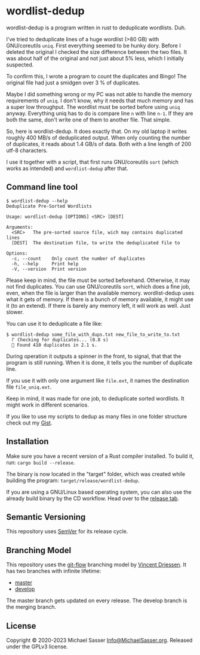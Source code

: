 # wordlist-dedup

wordlist-dedup is a program written in rust to deduplicate wordlists. Duh.

I've tried to deduplicate lines of a huge wordlist (>80 GB) with GNU/coreutils
`uniq`. First everything seemed to be hunky dory. Before I deleted the original
I checked the size difference between the two files. It was about half of the
original and not just about 5% less, which I initially suspected.

To confirm this, I wrote a program to count the duplicates and Bingo! The
original file had just a smidgen over 3 % of duplicates.

Maybe I did something wrong or my PC was not able to handle the memory
requirements of `uniq`. I don't know, why it needs that much memory and has a
super low throughput. The wordlist must be sorted before using `uniq` anyway.
Everything uniq has to do is compare line `n` with line `n-1`. If they are both
the same, don't write one of them to another file. That simple.

So, here is wordlist-dedup. It does exactly that. On my old laptop it writes
roughly 400 MB/s of deduplicated output. When only counting the number of
duplicates, it reads about 1.4 GB/s of data. Both with a line length of 200
utf-8 characters.

I use it together with a script, that first runs GNU/coreutils `sort` (which
works as intended) and `wordlist-dedup` after that.

## Command line tool

```commandline
$ wordlist-dedup --help
Deduplicate Pre-Sorted Wordlists

Usage: wordlist-dedup [OPTIONS] <SRC> [DEST]

Arguments:
  <SRC>   The pre-sorted source file, wich may contains duplicated lines
  [DEST]  The destination file, to write the deduplicated file to

Options:
  -c, --count    Only count the number of duplicates
  -h, --help     Print help
  -V, --version  Print version
```

Please keep in mind, the file must be sorted beforehand. Otherwise, it may not
find duplicates. You can use GNU/coreutils `sort`, which does a fine job, even,
when the file is larger than the available memory. wordlist-dedup uses what it
gets of memory. If there is a bunch of memory available, it might use it (to an extend). If there is barely any memory left, it will work as well. Just slower.

You can use it to deduplicate a file like:

```commandline
$ wordlist-dedup some_file_with_dups.txt new_file_to_write_to.txt
  ⠏ Checking for duplicates... (0.8 s)
  🚀 Found 410 duplicates in 2.1 s.
```

During operation it outputs a spinner in the front, to signal, that
that the program is still running. When it is done, it tells you the number of
duplicate line.

If you use it with only one argument like `file.ext`, it names the destination
file `file_uniq.ext`.

Keep in mind, it was made for one job, to deduplicate sorted wordlists. It
might work in different scenarios.

If you like to use my scripts to dedup as many files in one folder structure
check out my
[Gist](https://gist.github.com/MichaelSasser/631f297e60f2d2a6cb6d76dfde12e6e4).

## Installation

Make sure you have a recent version of a Rust compiler installed.
To build it, run: `cargo build --release`.

The binary is now located in the "target" folder, which was created while
building the program:
`target/release/wordlist-dedup`.

If you are using a GNU/Linux based operating system, you can also use the
already build binary by the CD workflow. Head over to the
[release tab](https://github.com/MichaelSasser/wordlist-dedup/releases).

## Semantic Versioning

This repository uses [SemVer](https://semver.org/) for its release cycle.

## Branching Model

This repository uses the
[git-flow](https://danielkummer.github.io/git-flow-cheatsheet/index.html)
branching model by [Vincent Driessen](https://nvie.com/about/). It has two
branches with infinite lifetime:

- [master](https://github.com/MichaelSasser/wordlist-dedup/tree/master)
- [develop](https://github.com/MichaelSasser/wordlist-dedup/tree/develop)

The master branch gets updated on every release. The develop branch is the
merging branch.

## License

Copyright &copy; 2020-2023 Michael Sasser <Info@MichaelSasser.org>. Released
under the GPLv3 license.
